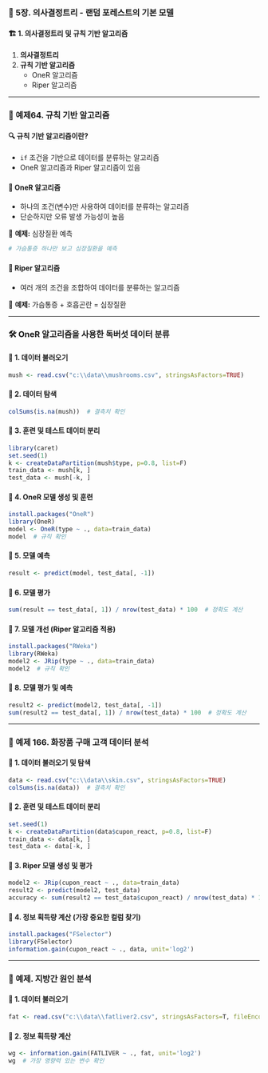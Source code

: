 ### 📌 5장. 의사결정트리 - 랜덤 포레스트의 기본 모델

#### 🏗 1. 의사결정트리 및 규칙 기반 알고리즘
1. **의사결정트리**
2. **규칙 기반 알고리즘**
   - OneR 알고리즘
   - Riper 알고리즘

---

### 🎯 예제64. 규칙 기반 알고리즘

#### 🔍 규칙 기반 알고리즘이란?
- `if` 조건을 기반으로 데이터를 분류하는 알고리즘
- OneR 알고리즘과 Riper 알고리즘이 있음

#### 📌 OneR 알고리즘
- 하나의 조건(변수)만 사용하여 데이터를 분류하는 알고리즘
- 단순하지만 오류 발생 가능성이 높음

📌 **예제:** 심장질환 예측
```r
# 가슴통증 하나만 보고 심장질환을 예측
```

#### 📌 Riper 알고리즘
- 여러 개의 조건을 조합하여 데이터를 분류하는 알고리즘

📌 **예제:** 가슴통증 + 호흡곤란 = 심장질환

---

### 🛠 OneR 알고리즘을 사용한 독버섯 데이터 분류

#### 🔹 1. 데이터 불러오기
```r
mush <- read.csv("c:\\data\\mushrooms.csv", stringsAsFactors=TRUE)
```

#### 🔹 2. 데이터 탐색
```r
colSums(is.na(mush))  # 결측치 확인
```

#### 🔹 3. 훈련 및 테스트 데이터 분리
```r
library(caret)
set.seed(1)
k <- createDataPartition(mush$type, p=0.8, list=F)
train_data <- mush[k, ]
test_data <- mush[-k, ]
```

#### 🔹 4. OneR 모델 생성 및 훈련
```r
install.packages("OneR")
library(OneR)
model <- OneR(type ~ ., data=train_data)
model  # 규칙 확인
```

#### 🔹 5. 모델 예측
```r
result <- predict(model, test_data[, -1])
```

#### 🔹 6. 모델 평가
```r
sum(result == test_data[, 1]) / nrow(test_data) * 100  # 정확도 계산
```

#### 🔹 7. 모델 개선 (Riper 알고리즘 적용)
```r
install.packages("RWeka")
library(RWeka)
model2 <- JRip(type ~ ., data=train_data)
model2  # 규칙 확인
```

#### 🔹 8. 모델 평가 및 예측
```r
result2 <- predict(model2, test_data[, -1])
sum(result2 == test_data[, 1]) / nrow(test_data) * 100  # 정확도 계산
```

---

### 🎯 예제 166. 화장품 구매 고객 데이터 분석

#### 🔹 1. 데이터 불러오기 및 탐색
```r
data <- read.csv("c:\\data\\skin.csv", stringsAsFactors=TRUE)
colSums(is.na(data))  # 결측치 확인
```

#### 🔹 2. 훈련 및 테스트 데이터 분리
```r
set.seed(1)
k <- createDataPartition(data$cupon_react, p=0.8, list=F)
train_data <- data[k, ]
test_data <- data[-k, ]
```

#### 🔹 3. Riper 모델 생성 및 평가
```r
model2 <- JRip(cupon_react ~ ., data=train_data)
result2 <- predict(model2, test_data)
accuracy <- sum(result2 == test_data$cupon_react) / nrow(test_data) * 100
```

#### 🔹 4. 정보 획득량 계산 (가장 중요한 컬럼 찾기)
```r
install.packages("FSelector")
library(FSelector)
information.gain(cupon_react ~ ., data, unit='log2')
```

---

### 🎯 예제. 지방간 원인 분석

#### 🔹 1. 데이터 불러오기
```r
fat <- read.csv("c:\\data\\fatliver2.csv", stringsAsFactors=T, fileEncoding = "euc-kr")
```

#### 🔹 2. 정보 획득량 계산
```r
wg <- information.gain(FATLIVER ~ ., fat, unit='log2')
wg  # 가장 영향력 있는 변수 확인
